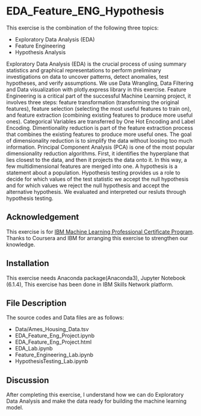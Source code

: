 # EDA_Feature_ENG_Hypothesis

This exercise is the combination of the following three topics:
-  Exploratory Data Analysis (EDA)
-  Feature Engineering
-  Hypothesis Analysis

Exploratory Data Analysis (EDA) is the crucial process of using summary statistics and graphical representations to perform preliminary investigations on data to uncover patterns, detect anomalies, test hypotheses, and verify assumptions. We use Data Wrangling, Data Filtering and Data visualization with plotly.express library in this exercise.
Feature Engineering is a critical part of the successful Machine Learning project, it involves three steps: feature transformation (transforming the original features), feature selection (selecting the most useful features to train on), and feature extraction (combining existing features to produce more useful ones). Categorical Variables are transferred by One Hot Encoding and Label Encoding. Dimentionality reduction is part of the feature extraction process that combines the existing features to produce more useful ones. The goal of dimensionality reduction is to simplify the data without loosing too much information. Principal Component Analysis (PCA) is one of the most popular dimensionality reduction algorithms. First, it identifies the hyperplane that lies closest to the data, and then it projects the data onto it. In this way, a few multidimensional features are merged into one.
A hypothesis is a statement about a population. Hypothesis testing provides us a role to decide for which values of the test statistic we accept the null hypothesis and for which values we reject the null hypothesis and accept the alternative hypothesis. We evaluated and interpreted our resluts through hypothesis testing.

## Acknowledgement
This exercise is for [IBM Machine Learning Professional Certificate Program](https://www.coursera.org/professional-certificates/ibm-machine-learning?).
Thanks to Coursera and IBM for arranging this exercise to strengthen our knowledge. 
## Installation
This exercise needs Anaconda package(Anaconda3), Jupyter Notebook (6.1.4), This exercise has been done in IBM Skills Network platform.

## File Description
The source codes and Data files are as follows:
- Data/Ames_Housing_Data.tsv
- EDA_Feature_Eng_Project.ipynb
- EDA_Feature_Eng_Project.html
- EDA_Lab.ipynb
- Feature_Engineering_Lab.ipynb
- HypothesisTesting_Lab.ipynb


## Discussion
After completing this exercise, I understand how we can do Exploratory Data Analysis and make the data ready for building the machine learning model.
